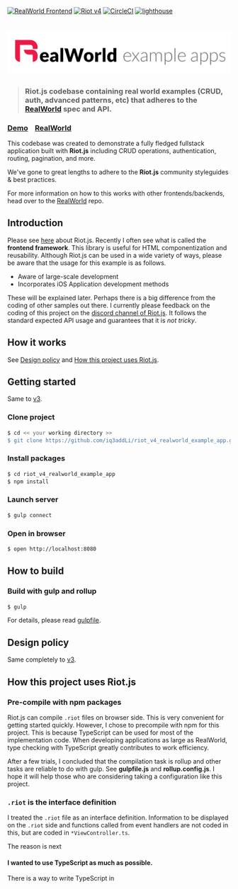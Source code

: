 [![RealWorld Frontend](https://img.shields.io/badge/realworld-frontend-%23783578.svg)](http://realworld.io) [<img title="Riot v4" src="https://img.shields.io/badge/RIOT-v4-red">](https://Riot.js.org) [![CircleCI](https://circleci.com/gh/iq3addLi/riot_v4_realworld_example_app.svg?style=shield)](https://circleci.com/gh/iq3addLi/riot_v4_realworld_example_app) [<img title="lighthouse" src="https://img.shields.io/badge/🗼-lighthouse-9cf.svg?logo=google">](https://lighthouse-dot-webdotdevsite.appspot.com/lh/html?url=https://riot-v4-realworld.addli.co.jp) 

# ![RealWorld Example App](./logo.png)

> ### Riot.js codebase containing real world examples (CRUD, auth, advanced patterns, etc) that adheres to the [RealWorld](https://github.com/gothinkster/realworld) spec and API.


### [Demo](http://riot-v4-realworld.addli.co.jp)&nbsp;&nbsp;&nbsp;&nbsp;[RealWorld](https://github.com/gothinkster/realworld)

This codebase was created to demonstrate a fully fledged fullstack application built with **Riot.js** including CRUD operations, authentication, routing, pagination, and more.

We've gone to great lengths to adhere to the **Riot.js** community styleguides & best practices.

For more information on how to this works with other frontends/backends, head over to the [RealWorld](https://github.com/gothinkster/realworld) repo.


## Introduction

Please see [here](https://riot.js.org) about Riot.js.  Recently I often see what is called the **frontend framework**.  This library is useful for HTML componentization and reusability. Although Riot.js can be used in a wide variety of ways, please be aware that the usage for this example is as follows.

* Aware of large-scale development
* Incorporates iOS Application development methods

These will be explained later. Perhaps there is a big difference from the coding of other samples out there. I currently please feedback on the coding of this project on the [discord channel of Riot.js](https://discord.gg/PagXe5Y). It follows the standard expected API usage and guarantees that it is *not tricky*.


## How it works

See [Design policy](#design-policy) and [How this project uses Riot.js](#how-this-project-uses-riotjs).



## Getting started

Same to [v3](https://github.com/iq3addLi/riot_realworld_example_app#getting-started).

### Clone project

```bash
$ cd << your working directory >>
$ git clone https://github.com/iq3addLi/riot_v4_realworld_example_app.git
```

### Install packages

```bash
$ cd riot_v4_realworld_example_app
$ npm install
```

### Launch server

```bash
$ gulp connect
```

### Open in browser

```bash
$ open http://localhost:8080
```



## How to build

### Build with gulp and rollup

```bash
$ gulp
```

For details, please read [gulpfile](https://github.com/iq3addLi/riot_realworld_example_app/blob/master/gulpfile.js).



## Design policy

Same completely to [v3](https://github.com/iq3addLi/riot_realworld_example_app#design-policy).



## How this project uses Riot.js

### Pre-compile with npm packages

Riot.js can compile `.riot` files on browser side. This is very convenient for getting started quickly. However, I chose to precompile with npm for this project.  This is because TypeScript can be used for most of the implementation code. When developing applications as large as RealWorld, type checking with TypeScript greatly contributes to work efficiency. 

After a few trials, I concluded that the compilation task is rollup and other tasks are reliable to do with gulp. See **gulpfile.js** and **rollup.config.js**. I hope it will help those who are considering taking a configuration like this project. 



### `.riot` is the interface definition

I treated the `.riot` file as an interface definition.  Information to be displayed on the `.riot` side and functions called from event handlers are not coded in this, but are coded in `*ViewController.ts`.  

The reason is next

#### I wanted to use TypeScript as much as possible.

There is a way to write TypeScript in <script> in `.riot`, but even so, it is difficult to get editor support, and the benefits of writing in TypeScript are not as expected. So I tried to code the implementation on the `.ts` side, and the `.riot` side only coded the connection to the implementation. 

#### It has almost the same structure as iOS development

I will explain the second reason. I'm usually an iOS Developer. In iOS, the UI layout is described in a file called `.storyboard` or` .xib`. Both are XML.  Normally, editing is not done directly by hand, but can be done on the GUI using the Xcode SDK **InterfaceBuilder** function. After all, the information displayed on the UI and the action by event firing are described in the `.swift` implementation file. This relationship is very similar to the relationship between the `.riot` and the ` .ts` implementation code. This meant that the usual strategy could be put directly into web development. **Isn't this great?**

I was delighted to see that the power of Riot.js removed the barriers to web development. ✊



### Use [riot-route](https://github.com/riot/route) for routing

I used riot-route for routing following v3. riot-route is an independent and well-designed component that **can be used without modification in v4**. Major updates have not been made to match Riot.js, but there is no problem.



### Designed for large-scale development

Pre-compiling and bundling with npm, adopting TypeScript, all of this means thinking in advance to handle even larger requirements. Adding `i18next` to this structure will facilitate internationalization. If you need UI animation, you can borrow the power of `anime.js` and `Three.js`. If the UI becomes complicated, you can adopt a reactive libraries. 

I often witness that riot is worried that it is not suitable for large-scale development because of its simplicity. But **it ’s a complete misunderstanding**. There is nothing to sacrifice for the simplicity of Riot.js. Riotjs makes it possible to implement RealWorld, and even more complex applications can be written. My assumption is that it would be easy to implement facebook. Who wants more than that? 



##  Points to migrate from v3 to v4

### The import instruction has changed

Necessary when precompiling.

#### v3

```typescript
import riot from "riot"
```

#### v4

```typescript
import { component } from "riot"
```

In v4, it is now possible to import only the functions you want to use. 

You can also create and call a namespace like this

```typescript
import * as riot from 'riot'
```



### Mounted explicitly required unmount

From v4 you have to call unmount explicitly. Otherwise your UI will look like BOSS in part 5 of JOJO's bizarre adventure 😈.
Don't forget to put true in the second argument of `unmount`. The root tag will also disappear.

#### ex [v3](https://github.com/iq3addLi/riot_realworld_example_app/blob/1.0.1/src/Domain/UseCase/ApplicationUseCase.ts#L84), [v4](https://github.com/iq3addLi/riot_v4_realworld_example_app/blob/1.0.1/src/Domain/UseCase/ApplicationUseCase.ts#L79-L80)



### Measures against access to childview being deleted

This was the most difficult part of migrating to v4. 

[Access to parent and child views from v4 has been removed.](https://riot.js.org/migration-guide/#parent-and-children) I able understand Riot.js remove access to parent view. But, I skeptical about remove access to child views. 

I tried using the `riot-ref-plugin.js` described in the official migration guide, but this didn't work 😢.

After trying a lot, I realized that I got a mounted RiotComponent with the `component()` function.
I kept this reference in the implementation code of `.ts`. Just like `IBOutlet` in iOS development.

**ex.**  [Article table view mounted in articles scene](https://github.com/iq3addLi/riot_v4_realworld_example_app/blob/1.0.1/src/Presentation/ViewController/Articles.riot#L16-L55)

```typescript
    onMounted(_,state){
        let owner = state.owner
      	...(Omitted)...
        // Mount child components and Connect action
        let articlesTableView = component(ArticlesTableView)( this.$("#articlesTableView"), {
            didSelectProfile: owner.didSelectProfile,
            didSelectArticle: owner.didSelectArticle,
            didFavoriteArticle: owner.didFavoriteArticle
        })
      	...(Omitted)...
        // Connect outlet
        owner.articlesTableView = articlesTableView
      	...(Omitted)...
    }
```

**ex.**  [Property on the implementation code side](https://github.com/iq3addLi/riot_v4_realworld_example_app/blob/1.0.1/src/Presentation/ViewController/ArticlesViewController.ts#L7-L16)

```typescript
export default class ArticlesViewController {

    // Outlets
    ...(Omitted)...
    articlesTableView: RiotCoreComponent|any
    ...(Omitted)...
```

ArticlesTableView is a view that lists article title and description. `owner` is the implementation code written in `.ts`. When the parent view `onMounted ()` is executed, it explicitly indicates the mount of the child view. (It was done implicitly in v3. I think it was smarter with less boilerplate code, but it can't be helped 🙃)  The `| any` is used to suppress TypeScript warnings. Even in iOS development, there is no checking mechanism for IBOutlet connection, so it may cause problems by connecting an unexpected view at the beginning. I didn't think this was a problem because the mechanism was almost the same.

When the child view is mounted, the handler of the event issued from the child view is passed as initialProps. This is very similar to the `IBAction` connection in iOS development. 

I was able to use the same design as v3 to restore access to child views in the above way.

It's a my boring idea,  Child view has a relationship shared life and death with the parent view from the beginning in the screen transition. Using that relationship to allow access to the child is the least wasteful way. I think that using the `Observable` or Reactive libraries and trying to add another relationship is the last method to consider. In many cases (even as large as RealWorld), it can be implemented without relying on them.

If there are only alternatives written in the official migration guide, It will be difficult to try Riot.js casually. In the next major version, I expect Riot.js to get back access to child views. `parent` is not required. If the reference is unidirectional, in many cases the problem should not occur.  



### Writing event handlers with arguments

In v3 you had to use `bind()`, but in v4 you can now do more appropriate writing.

#### ex. [v3](https://github.com/iq3addLi/riot_realworld_example_app/blob/1.0.1/src/Presentation/View/CommentTableView.tag#L54), [v4](https://github.com/iq3addLi/riot_v4_realworld_example_app/blob/1.0.1/src/Presentation/View/CommentTableView.riot#L62)



### Other things (officially guided)

* [Change extension from .tag to .riot](http://riot.js.org/documentation/#syntax)
* [Rewrite `.riot` script to` export default`](https://riot.js.org/migration-guide/#the-script-tag)
* [Move local variable to `state`](https://riot.js.org/migration-guide#opts-vs-props-and-state)
* [virtual to template tag](https://riot.js.org/migration-guide/#virtual-tags)  There was no trouble just by rewriting :)



## Migrated impressions

The adoption of Layered Archtecture made the migration to v4 very smooth. The effect is limited to the presentation layer only. Look at the commit log after August 8th. You can see that the important fixes are concentrated under `src/Presentation`.  The most time-consuming process was to find out how to implement my design with v4. If I know it in advance, I can migrate in a day.  (Please note that I do not spend all my time developing this project because I'm doing part-time work remotely). Thanks to Riot.js for making this structure easier.

Since the access method to childView was cut off from riot, I had to push the idea of iOS Development more than v3 in order to organize thoughts. However, this allowed the idea of `.riot` files to be advanced to `.xib without InterfaceBuilder`.  This has the disadvantage of not being able to get InterfaceBuilder support, but it also has the advantage of being able to define a UI that is smarter than `.xib`.

```
🗒 This is an aside, Somewhere a syntax suger that can easily unescape HTML has been proposed. It seems that riot 4.3.7 was not included. This is a very fun feature :).
```



## For guys interested in Riot.js

I've been using Riot.js since 2016 to develop our services. Riot.js is very simple as declared. Since Riot.js does not have many functions by itself, there is not much discussion about itself. That's why you don't see many names on the web. This is because you can spend more time learning how to use CSS frameworks such as `bulma`, or useful libraries such as `moment`, `i18next`, `inversity`, and `marked`.

I would like to list two important facts here
* Riot.js made iOS Developer possible for web development.
* Riot.js development also leads to learning iOS development.

I wish you the best choice without being bound by numbers like Google Trend or Github star 😉.